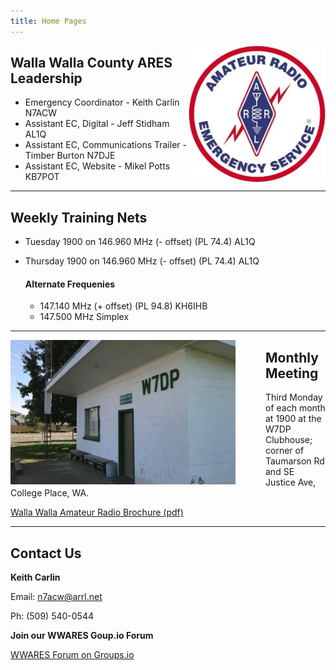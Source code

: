 ```yaml
---
title: Home Pages
---
```

<div>
<img alt="ARES logo" src="/images/ares.jpg" width="220" style="float:right;" />
</div>

## Walla Walla County ARES Leadership

* Emergency Coordinator - Keith Carlin N7ACW
* Assistant EC, Digital - Jeff Stidham AL1Q
* Assistant EC, Communications Trailer - Timber Burton N7DJE
* Assistant EC, Website - Mikel Potts KB7POT


<div class="line-breaker">
</div>

---

## Weekly Training Nets

* Tuesday 1900 on 146.960 MHz (- offset) (PL 74.4) AL1Q
* Thursday 1900 on 146.960 MHz (- offset) (PL 74.4) AL1Q

  #### Alternate Frequenies
  * 147.140 MHz (+ offset) (PL 94.8) KH6IHB
  * 147.500 MHz Simplex

<div class="line-breaker">
</div>

---
<div>
<img alt="W7DP Club House" src="/images/clubhouse.jpg" style="float:left; margin-right: 3rem" />
</div>

## Monthly Meeting
Third Monday of each month at 1900 at the W7DP Clubhouse; corner of Taumarson Rd and SE Justice Ave, College Place, WA.

[Walla Walla Amateur Radio Brochure (pdf)](/documents/W7DP_Brouchure_02-18-2021.pdf)


<div class="line-breaker">
</div>

---

## Contact Us

**Keith Carlin**

Email: n7acw@arrl.net

Ph: (509) 540-0544

**Join our WWARES Goup.io Forum**

[WWARES Forum on Groups.io](https://groups.io/g/WWARES)
